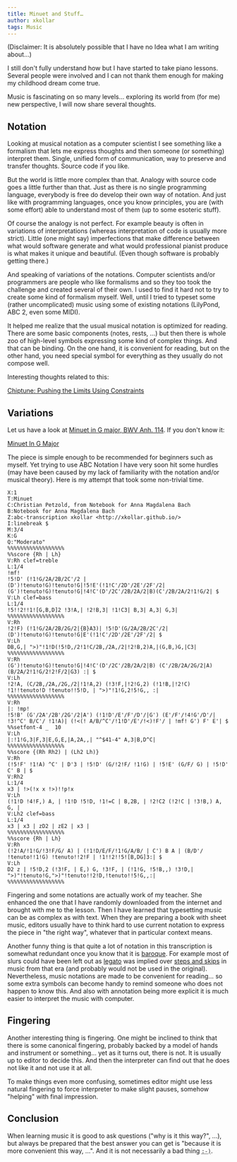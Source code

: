 ```yaml
---
title: Minuet and Stuff…
author: xkollar
tags: Music
---
```

(Disclaimer: It is absolutely possible that I have no Idea what I am writing about…)

I still don't fully understand how but I have started to take piano lessons.
Several people were involved and I can not thank them enough for making my
childhood dream come true.

Music is fascinating on so many levels… exploring its world from (for me) new
perspective, I will now share several thoughts.

Notation
--------

Looking at musical notation as a computer scientist I see something like a
formalism that lets me express thoughts and then someone (or something)
interpret them. Single, unified form of communication, way to preserve and
transfer thoughts. Source code if you like.

But the world is little more complex than that. Analogy with source code goes a little
further than that. Just as there is no single programming language, everybody is free
do develop their own way of notation. And just like with programming languages,
once you know principles, you are (with some effort) able to understand most of them
(up to some esoteric stuff).

Of course the analogy is not perfect. For example beauty is often in
variations of interpretations (whereas interpretation of code is
usually more strict). Little (one might say) imperfections that make difference
between what would software generate and what would professional pianist
produce is what makes it unique and beautiful. (Even though software is probably
getting there.)

And speaking of variations of the notations. Computer scientists and/or
programmers are people who like formalisms and so they too took the challenge
and created several of their own. I used to find it hard not to try to create
some kind of formalism myself. Well, until I tried to typeset some (rather
uncomplicated) music using some of existing notations (LilyPond, ABC 2, even
some MIDI).

It helped me realize that the usual musical notation is optimized for reading.
There are some basic components (notes, rests, …) but then there is whole zoo
of high-level symbols expressing some kind of complex things. And that can be
binding. On the one hand, it is convenient for reading, but on the other hand,
you need special symbol for everything as they usually do not compose well.

Interesting thoughts related to this:

[Chiptune: Pushing the Limits Using Constraints](https://www.youtube.com/watch?v=_7k25pwNbj8)

Variations
----------

Let us have a look at [Minuet in G major, BWV Anh. 114][wiki:Minuet]. If you
don't know it:

[Minuet In G Major](https://www.youtube.com/watch?v=IzbJiz_DO7E)

The piece is simple enough to be recommended for beginners such as myself. Yet
trying to use ABC Notation I have very soon hit some hurdles (may have been
caused by my lack of familiarity with the notation and/or musical theory). Here
is my attempt that took some non-trivial time.

~~~ {.abc-render}
X:1
T:Minuet
C:Christian Petzold, from Notebook for Anna Magdalena Bach
B:Notebook for Anna Magdalena Bach
Z:abc-transcription xkollar <http://xkollar.github.io/>
I:linebreak $
M:3/4
K:G
Q:"Moderato"
%%%%%%%%%%%%%%%%%%
%%score {Rh | Lh}
V:Rh clef=treble
L:1/4
!mf!
!5!D' (!1!G/2A/2B/2C'/2 |(D')!tenuto!G)!tenuto!G|!5!E'(!1!C'/2D'/2E'/2F'/2|(G')!tenuto!G)!tenuto!G|!4!C'(D'/2C'/2B/2A/2|B)(C'/2B/2A/2!1!G/2| $
V:Lh clef=bass
L:1/4
!5!!2!!1![G,B,D]2 !3!A,| !2!B,3| !1!C3| B,3| A,3| G,3|
%%%%%%%%%%%%%%%%%%
V:Rh
!2!F) (!1!G/2A/2B/2G/2|{B}A3)| !5!D'(G/2A/2B/2C'/2|(D')!tenuto!G)!tenuto!G|E'(!1!C'/2D'/2E'/2F'/2| $
V:Lh
DB,G,| ">)"!1!D(!5!D,/2!1!C/2B,/2A,/2|!2!B,2)A,|(G,B,)G,|C3|
%%%%%%%%%%%%%%%%%%
V:Rh
(G')!tenuto!G)!tenuto!G|!4!C'(D'/2C'/2B/2A/2|B) (C'/2B/2A/2G/2|A) (B/2A/2!1!G/2!2!F/2|G3) :| $
V:Lh
!2!A, (C/2B,/2A,/2G,/2|!1!A,2) (!3!F,|!2!G,2) (!1!B,|!2!C) !1!!tenuto!D !tenuto!!5!D, | ">)"!1!G,2!5!G,, :|
%%%%%%%%%%%%%%%%%%
V:Rh
|: !mp!
!5!B' (G'/2A'/2B'/2G'/2|A') (!1!D'/E'/F'/D'/|G') (E'/F'/!4!G'/D'/| !3!^C' B/C'/ !1!A)| (!<(! A/B/^C'/!1!D'/E'/!<)!F'/ | !mf! G') F' E'| $
%%setfont-4 _  10
V:Lh
|:!1!G,3|F,3|E,G,E,|A,2A,,| "^$41-4" A,3|B,D^C|
%%%%%%%%%%%%%%%%%%
%%score {(Rh Rh2) | (Lh2 Lh)}
V:Rh
(!5!F' !1!A) ^C' | D'3 | !5!D' (G/!2!F/ !1!G) | !5!E' (G/F/ G) | !5!D' C' B | $
V:Rh2
L:1/4
x3 | !>(!x x !>)!!p!x
V:Lh
(!1!D !4!F,) A, | !1!D !5!D, !1!=C | B,2B, | !2!C2 (!2!C | !3!B,) A, G, |
V:Lh2 clef=bass
L:1/4
x3 | x3 | zD2 | zE2 | x3 |
%%%%%%%%%%%%%%%%%%
%%score {Rh | Lh}
V:Rh
(!2!A/!1!G/!3!F/G/ A) | (!1!D/E/F/!1!G/A/B/ | C') B A | (B/D'/ !tenuto!!1!G) !tenuto!!2!F | !1!!2!!5![B,DG]3:| $
V:Lh
D2 z | !5!D,2 (!3!F, | E,) G, !3!F, | (!1!G, !5!B,,) !3!D,| ">)"!tenuto!G,">)"!tenuto!!2!D,!tenuto!!5!G,,:|
%%%%%%%%%%%%%%%%%%
~~~

Fingering and some notations are actually work of my teacher. She enhanced
the one that I have randomly downloaded from the internet and brought with me to the lesson.
Then I have learned that typesetting music can be as complex as with text.
When they are preparing a book with sheet music, editors
usually have to think hard to use current notation to express the piece
in "the right way", whatever that in particular context means.

Another funny thing is that quite a lot of notation in this transcription is somewhat
redundant once you know that it is [baroque][wiki:Baroque_music]. For example
most of slurs could have been left out as [legato][wiki:Legato]
was implied over [steps and skips][wiki:Steps_and_skips] in music from that era (and
probably would not be used in the original). Nevertheless, music
notations are made to be convenient for reading… so some extra symbols can
become handy to remind someone who does not happen to know this. And also with
annotation being more explicit it is much easier to interpret the music with
computer.

Fingering
---------

Another interesting thing is fingering. One might be inclined to think that
there is some canonical fingering, probably backed by a model of hands and
instrument or something… yet as it turns out, there is not. It is usually up to
editor to decide this. And then the interpreter can find out that he does not like it
and not use it at all.

To make things even more confusing, sometimes editor might use less natural
fingering to force interpreter to make slight pauses, somehow "helping" with
final impression.

Conclusion
----------

When learning music it is good to ask questions ("why is it this way?", …), but
always be prepared that the best answer you can get is "because it is more
convenient this way, …". And it is not necessarily a bad thing <abbr title="☺️ :smiling_face:">`:-)`</abbr>.

[wiki:Baroque_music]: https://en.wikipedia.org/wiki/Baroque_music
[wiki:Legato]: https://en.wikipedia.org/wiki/Legato
[wiki:Minuet]: https://en.wikipedia.org/wiki/Minuet_in_G_major,_BWV_Anh._114
[wiki:Steps_and_skips]: https://en.wikipedia.org/wiki/Steps_and_skips
